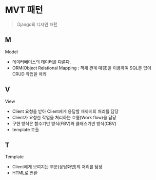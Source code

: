 # MVT 패턴
> Django의 디자인 패턴
## M
Model
+ 데이터베이스의 데이터를 다룬다.
+ ORM(Object Relational Mapping : 객체 관계 매핑)을 이용하여 SQL문 없이 CRUD 작업을 처리
## V
View
+ Client 요청을 받아 Client에게 응답할 때까지의 처리를 담당
+ Client가 요청한 작업을 처리하는 흐름(Work flow)을 담당
+ 구현 방식은 함수기반 방식(FBV)와 클래스기반 방식(CBV)
+ template 호출
## T
Template
+ Client에게 보여지는 부분(응답화면)의 처리를 담당
+ HTML로 변환
